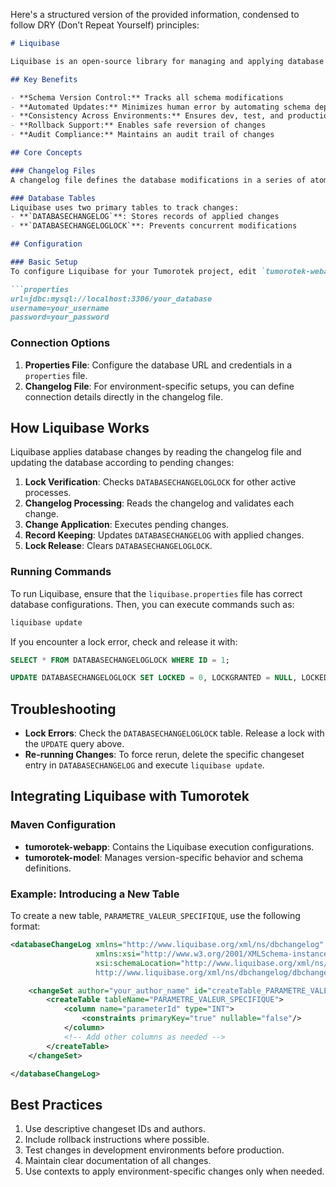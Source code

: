 Here's a structured version of the provided information, condensed to follow DRY (Don’t Repeat Yourself) principles:

```markdown
# Liquibase

Liquibase is an open-source library for managing and applying database schema changes across environments in a systematic and version-controlled manner. It supports various formats (XML, YAML, JSON, SQL) for defining changes and ensures reliable deployments with rollback and audit capabilities.

## Key Benefits

- **Schema Version Control:** Tracks all schema modifications
- **Automated Updates:** Minimizes human error by automating schema deployments
- **Consistency Across Environments:** Ensures dev, test, and production have identical schemas
- **Rollback Support:** Enables safe reversion of changes
- **Audit Compliance:** Maintains an audit trail of changes

## Core Concepts

### Changelog Files
A changelog file defines the database modifications in a series of atomic units called **changesets**. Common commands include `<createTable>`, `<addColumn>`, and `<sql>`. Changesets support **preconditions** for environment validation and **contexts/labels** to control when they execute.

### Database Tables
Liquibase uses two primary tables to track changes:
- **`DATABASECHANGELOG`**: Stores records of applied changes
- **`DATABASECHANGELOGLOCK`**: Prevents concurrent modifications

## Configuration

### Basic Setup
To configure Liquibase for your Tumorotek project, edit `tumorotek-webapp/src/main/resources/liquibase/liquibase.properties`:

```properties
url=jdbc:mysql://localhost:3306/your_database
username=your_username
password=your_password
```

### Connection Options
1. **Properties File**: Configure the database URL and credentials in a `properties` file.
2. **Changelog File**: For environment-specific setups, you can define connection details directly in the changelog file.

## How Liquibase Works

Liquibase applies database changes by reading the changelog file and updating the database according to pending changes:

1. **Lock Verification**: Checks `DATABASECHANGELOGLOCK` for other active processes.
2. **Changelog Processing**: Reads the changelog and validates each change.
3. **Change Application**: Executes pending changes.
4. **Record Keeping**: Updates `DATABASECHANGELOG` with applied changes.
5. **Lock Release**: Clears `DATABASECHANGELOGLOCK`.

### Running Commands
To run Liquibase, ensure that the `liquibase.properties` file has correct database configurations. Then, you can execute commands such as:

```bash
liquibase update
```

If you encounter a lock error, check and release it with:

```sql
SELECT * FROM DATABASECHANGELOGLOCK WHERE ID = 1;

UPDATE DATABASECHANGELOGLOCK SET LOCKED = 0, LOCKGRANTED = NULL, LOCKEDBY = NULL WHERE ID = 1;
```

## Troubleshooting

- **Lock Errors**: Check the `DATABASECHANGELOGLOCK` table. Release a lock with the `UPDATE` query above.
- **Re-running Changes**: To force rerun, delete the specific changeset entry in `DATABASECHANGELOG` and execute `liquibase update`.

## Integrating Liquibase with Tumorotek

### Maven Configuration
- **tumorotek-webapp**: Contains the Liquibase execution configurations.
- **tumorotek-model**: Manages version-specific behavior and schema definitions.

### Example: Introducing a New Table
To create a new table, `PARAMETRE_VALEUR_SPECIFIQUE`, use the following format:

```xml
<databaseChangeLog xmlns="http://www.liquibase.org/xml/ns/dbchangelog"
                   xmlns:xsi="http://www.w3.org/2001/XMLSchema-instance"
                   xsi:schemaLocation="http://www.liquibase.org/xml/ns/dbchangelog
                   http://www.liquibase.org/xml/ns/dbchangelog/dbchangelog-3.10.xsd">

    <changeSet author="your_author_name" id="createTable_PARAMETRE_VALEUR_SPECIFIQUE">
        <createTable tableName="PARAMETRE_VALEUR_SPECIFIQUE">
            <column name="parameterId" type="INT">
                <constraints primaryKey="true" nullable="false"/>
            </column>
            <!-- Add other columns as needed -->
        </createTable>
    </changeSet>

</databaseChangeLog>
```

## Best Practices

1. Use descriptive changeset IDs and authors.
2. Include rollback instructions where possible.
3. Test changes in development environments before production.
4. Maintain clear documentation of all changes.
5. Use contexts to apply environment-specific changes only when needed.

